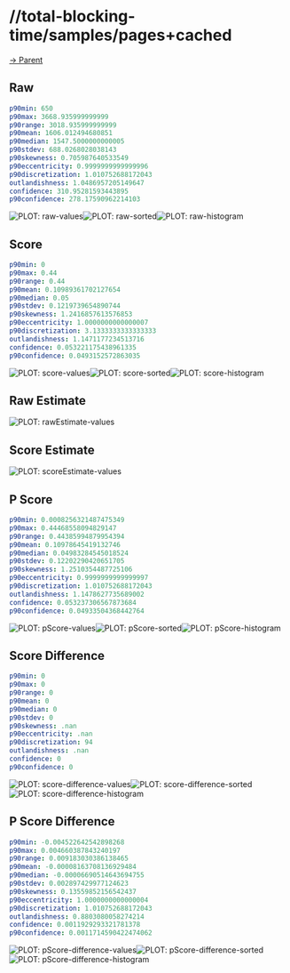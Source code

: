 
# //total-blocking-time/samples/pages+cached

[→ Parent](../..)


## Raw


```yaml
p90min: 650
p90max: 3668.935999999999
p90range: 3018.935999999999
p90mean: 1606.012494680851
p90median: 1547.5000000000005
p90stdev: 688.0268028038143
p90skewness: 0.705987640533549
p90eccentricity: 0.9999999999999996
p90discretization: 1.010752688172043
outlandishness: 1.0486957205149647
confidence: 310.95281593443895
p90confidence: 278.17590962214103

```

![PLOT: raw-values](./raw/values.svg)![PLOT: raw-sorted](./raw/sorted.svg)![PLOT: raw-histogram](./raw/histogram.svg)
## Score


```yaml
p90min: 0
p90max: 0.44
p90range: 0.44
p90mean: 0.10989361702127654
p90median: 0.05
p90stdev: 0.1219739654890744
p90skewness: 1.2416857613576853
p90eccentricity: 1.0000000000000007
p90discretization: 3.1333333333333333
outlandishness: 1.1471177234513716
confidence: 0.053221175438961335
p90confidence: 0.0493152572863035

```

![PLOT: score-values](./score/values.svg)![PLOT: score-sorted](./score/sorted.svg)![PLOT: score-histogram](./score/histogram.svg)
## Raw Estimate

![PLOT: rawEstimate-values](./rawEstimate/values.svg)
## Score Estimate

![PLOT: scoreEstimate-values](./scoreEstimate/values.svg)
## P Score


```yaml
p90min: 0.0008256321487475349
p90max: 0.44468558094829147
p90range: 0.44385994879954394
p90mean: 0.10978645419132746
p90median: 0.04983284545018524
p90stdev: 0.12202290420651705
p90skewness: 1.2510354487725106
p90eccentricity: 0.9999999999999997
p90discretization: 1.010752688172043
outlandishness: 1.1478627735689002
confidence: 0.053237306567873684
p90confidence: 0.04933504368442764

```

![PLOT: pScore-values](./pScore/values.svg)![PLOT: pScore-sorted](./pScore/sorted.svg)![PLOT: pScore-histogram](./pScore/histogram.svg)
## Score Difference


```yaml
p90min: 0
p90max: 0
p90range: 0
p90mean: 0
p90median: 0
p90stdev: 0
p90skewness: .nan
p90eccentricity: .nan
p90discretization: 94
outlandishness: .nan
confidence: 0
p90confidence: 0

```

![PLOT: score-difference-values](./score-difference/values.svg)![PLOT: score-difference-sorted](./score-difference/sorted.svg)![PLOT: score-difference-histogram](./score-difference/histogram.svg)
## P Score Difference


```yaml
p90min: -0.004522642542898268
p90max: 0.004660387843240197
p90range: 0.009183030386138465
p90mean: -0.00008163708136929484
p90median: -0.00006690514643694755
p90stdev: 0.002897429977124623
p90skewness: 0.13559852156542437
p90eccentricity: 1.0000000000000004
p90discretization: 1.010752688172043
outlandishness: 0.8803080058274214
confidence: 0.0011929293321781378
p90confidence: 0.0011714590422474062

```

![PLOT: pScore-difference-values](./pScore-difference/values.svg)![PLOT: pScore-difference-sorted](./pScore-difference/sorted.svg)![PLOT: pScore-difference-histogram](./pScore-difference/histogram.svg)